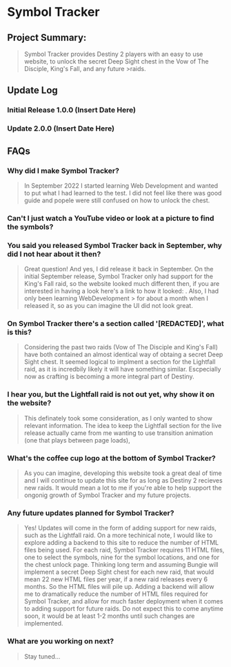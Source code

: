 # Symbol Tracker

## Project Summary:

>Symbol Tracker provides Destiny 2 players with an easy to use website, to unlock the secret Deep Sight chest in the Vow of The Disciple, King's Fall, and any future >raids.

## Update Log

### Initial Release 1.0.0 (Insert Date Here)

### Update 2.0.0 (Insert Date Here)

## FAQs

### Why did I make Symbol Tracker?
> In September 2022 I started learning Web Development and wanted to put what I had learned to the test. 
> I did not feel like there was good guide and popele were still confused on how to unlock the chest.

### Can't I just watch a YouTube video or look at a picture to find the symbols?
>

### You said you released Symbol Tracker back in September, why did I not hear about it then?
> Great question! And yes, I did release it back in September. On the initial September release, Symbol Tracker only had support for the King's Fall raid, so the website
> looked much different then, if you are interested in having a look here's a link to how it looked: <insert old link here>. Also, I had only been learning WebDevelopment > for about a month when I released it, so as you can imagine the UI did not look great. 

### On Symbol Tracker there's a section called '[REDACTED]', what is this?
> Considering the past two raids (Vow of The Disciple and King's Fall) have both contained an almost identical way of obtaing a secret Deep Sight chest. 
> It seemed logical to implment a section for the Lightfall raid, as it is incredbily likely it will have something similar. Escpecially now as crafting is becoming a 
> more integral part of Destiny.

### I hear you, but the Lightfall raid is not out yet, why show it on the website?
> This definately took some consideration, as I only wanted to show relevant information. The idea to keep the Lightfall section for the live release actually came from me wanting to use transition animation (one that plays between page loads), 
 
 ### What's the coffee cup logo at the bottom of Symbol Tracker?
 > As you can imagine, developing this website took a great deal of time and I will continue to update this site for as long as Destiny 2 recieves new raids. 
 > It would mean a lot to me if you're able to help support the ongonig growth of Symbol Tracker and my future projects.

 ### Any future updates planned for Symbol Tracker?
 > Yes! Updates will come in the form of adding support for new raids, such as the Lightfall raid.
 > On a more techinical note, I would like to explore adding a backend to this site to reduce the number of HTML files being used.
 > For each raid, Symbol Tracker requires 11 HTML files, one to select the symbols, nine for the symbol locations, and one for the chest unlock page. 
 > Thinking long term and assuming Bungie will implement a secret Deep Sight chest for each new raid, that would mean 22 new HTML files per year, if a new raid releases every 6 months. So the HTML files will pile up. Adding a backend will allow me to dramatically reduce the number of HTML files required for Symbol Tracker, and allow for much faster deployment when it comes to adding support for future raids. Do not expect this to come anytime soon, it would be at least 1-2 months until such changes are implemented.

### What are you working on next?
> Stay tuned...

